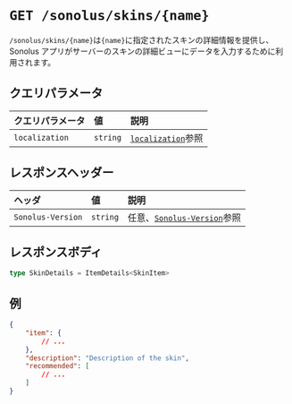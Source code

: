 # `GET /sonolus/skins/{name}`

`/sonolus/skins/{name}`は`{name}`に指定されたスキンの詳細情報を提供し、Sonolus アプリがサーバーのスキンの詳細ビューにデータを入力するために利用されます。

## クエリパラメータ

| クエリパラメータ | 値       | 説明                                                   |
| :--------------- | :------- | :----------------------------------------------------- |
| `localization`   | `string` | [`localization`](../query-parameters/localization)参照 |

## レスポンスヘッダー

| ヘッダ            | 値       | 説明                                                      |
| :---------------- | :------- | :-------------------------------------------------------- |
| `Sonolus-Version` | `string` | 任意、[`Sonolus-Version`](../headers/sonolus-version)参照 |

## レスポンスボディ

```ts
type SkinDetails = ItemDetails<SkinItem>
```

## 例

```json
{
    "item": {
        // ...
    },
    "description": "Description of the skin",
    "recommended": [
        // ...
    ]
}
```

